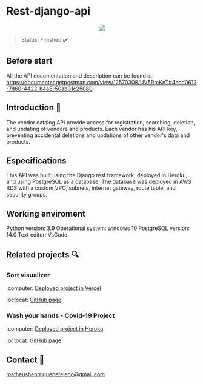 # Rest-django-api

<p align='center'><img src="https://i.pinimg.com/originals/36/54/e7/3654e7e5cd4023d6a65bb172fb178be0.jpg"/></p>

> Status: Finished :heavy_check_mark:

## Before start

All the API documentation and description can be found at: https://documenter.getpostman.com/view/12570308/UV5RmKnT#4ecd0612-7d60-4422-b4a8-50ab01c25080

## Introduction :snake:

The vendor catalog API provide access for registration, searching, deletion, and updating of vendors and products. Each vendor has his API key, preventing accidental deletions and updations of other vendor's data and products.

## Especifications

This API was built using the Django rest framework, deployed in Heroku, and using PostgreSQL as a database. The database was deployed in AWS RDS with a custom VPC, subnets, internet gateway, route table, and security groups.

## Working enviroment

Python version: 3.9
Operational system: windows 10
PostgreSQL version: 14.0
Text editor: VsCode

## Related projects :mag:

<h3>Sort visualizer</h3>
:computer: <a href='https://sort-visualizer-omega.vercel.app/'>Deployed project in Vercel</a>

:octocat: <a href='https://github.com/Matheus-se/Sort-visualizer'>GitHub page</a>

<h3>Wash your hands - Covid-19 Project</h3>
:computer: <a href='https://wash-your-hand.herokuapp.com/'>Deployed project in Heroku</a>

:octocat: <a href='https://github.com/Matheus-se/Covid-19-project'>GitHub page</a>

## Contact :e-mail:

matheushenrriquepeteleco@gmail.com
